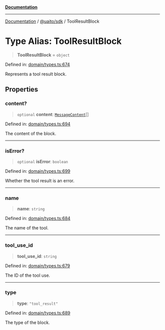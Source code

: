 [**Documentation**](../../../README.md)

***

[Documentation](../../../README.md) / [@uaito/sdk](../README.md) / ToolResultBlock

# Type Alias: ToolResultBlock

> **ToolResultBlock** = `object`

Defined in: [domain/types.ts:674](https://github.com/elribonazo/uaito/blob/0785510d8ad92c6f9514ad770b3e81162500e4a0/packages/sdk/src/domain/types.ts#L674)

Represents a tool result block.

## Properties

### content?

> `optional` **content**: [`MessageContent`](MessageContent.md)[]

Defined in: [domain/types.ts:694](https://github.com/elribonazo/uaito/blob/0785510d8ad92c6f9514ad770b3e81162500e4a0/packages/sdk/src/domain/types.ts#L694)

The content of the block.

***

### isError?

> `optional` **isError**: `boolean`

Defined in: [domain/types.ts:699](https://github.com/elribonazo/uaito/blob/0785510d8ad92c6f9514ad770b3e81162500e4a0/packages/sdk/src/domain/types.ts#L699)

Whether the tool result is an error.

***

### name

> **name**: `string`

Defined in: [domain/types.ts:684](https://github.com/elribonazo/uaito/blob/0785510d8ad92c6f9514ad770b3e81162500e4a0/packages/sdk/src/domain/types.ts#L684)

The name of the tool.

***

### tool\_use\_id

> **tool\_use\_id**: `string`

Defined in: [domain/types.ts:679](https://github.com/elribonazo/uaito/blob/0785510d8ad92c6f9514ad770b3e81162500e4a0/packages/sdk/src/domain/types.ts#L679)

The ID of the tool use.

***

### type

> **type**: `"tool_result"`

Defined in: [domain/types.ts:689](https://github.com/elribonazo/uaito/blob/0785510d8ad92c6f9514ad770b3e81162500e4a0/packages/sdk/src/domain/types.ts#L689)

The type of the block.
